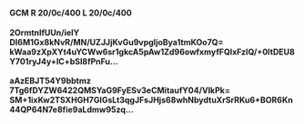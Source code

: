 #### GCM R 20/0c/400 L 20/0c/400
**2OrmtnIfUUn/ieIY**<br/>**DI6M1Gx8kNvR/MN/UZJJjKvGu9vpgljoBya1tmKOo7Q=**<br/>**kWaa9zXpXYt4uYCWw6sr1gkcA5pAw1Zd96owfxmyfFQIxFzlQ/+0ItDEU8Y701ryJ4y+IC+bSI8fPnFu...**<br/><br/>
**aAzEBJT54Y9bbtmz**<br/>**7Tg6fDYZW6422QMSYaG9FyESv3eCMitaufY04/VIkPk=**<br/>**SM+1ixKw2TSXHGH7GIGsLt3qgJFsJHjs68whNbydtuXrSrRKu6+BOR6Kn44QP64N7e8fie9aLdmw95zq...**